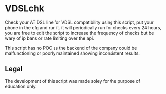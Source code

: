 # VDSLchk #

Check your AT DSL line for VDSL compatibility using this script, put your phone in the cfg and run it.
it will periodically run for checks every 24 hours, you are free to edit the script to increase the frequency of checks but be wary of ip bans or rate limiting over the api.

This script has no POC as the backend of the company could be malfunctioning or poorly maintained showing inconsistent results.


## Legal ##

The development of this script was made soley for the purpose of education only.
